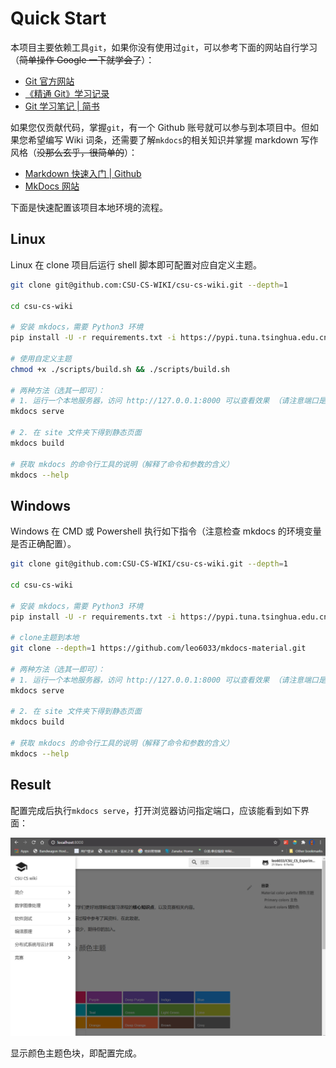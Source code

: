 # Quick Start

本项目主要依赖工具`git`，如果你没有使用过`git`，可以参考下面的网站自行学习（~~简单操作 Google 一下就学会了~~）：

- [Git 官方网站](https://git-scm.com/)
- [《精通 Git》学习记录](https://www.edwardzcn98yx.com/post/b8ca3dfa.html)
- [Git 学习笔记 | 简书](https://www.jianshu.com/p/81c6dac77492)

如果您仅贡献代码，掌握`git`，有一个 Github 账号就可以参与到本项目中。但如果您希望编写 Wiki 词条，还需要了解`mkdocs`的相关知识并掌握 markdown 写作风格（~~没那么玄乎，很简单的~~）：

- [Markdown 快速入门 | Github](https://github.com/adam-p/markdown-here/wiki/Markdown-Cheatsheet)
- [MkDocs 网站](https://github.com/mkdocs/mkdocs)

下面是快速配置该项目本地环境的流程。

## Linux

Linux 在 clone 项目后运行 shell 脚本即可配置对应自定义主题。

```bash
git clone git@github.com:CSU-CS-WIKI/csu-cs-wiki.git --depth=1

cd csu-cs-wiki

# 安装 mkdocs，需要 Python3 环境
pip install -U -r requirements.txt -i https://pypi.tuna.tsinghua.edu.cn/simple/

# 使用自定义主题
chmod +x ./scripts/build.sh && ./scripts/build.sh

# 两种方法（选其一即可）：
# 1. 运行一个本地服务器，访问 http://127.0.0.1:8000 可以查看效果 （请注意端口是否被占用）
mkdocs serve

# 2. 在 site 文件夹下得到静态页面
mkdocs build

# 获取 mkdocs 的命令行工具的说明（解释了命令和参数的含义）
mkdocs --help
```

## Windows

Windows 在 CMD 或 Powershell 执行如下指令（注意检查 mkdocs 的环境变量是否正确配置）。

```bash
git clone git@github.com:CSU-CS-WIKI/csu-cs-wiki.git --depth=1

cd csu-cs-wiki

# 安装 mkdocs，需要 Python3 环境
pip install -U -r requirements.txt -i https://pypi.tuna.tsinghua.edu.cn/simple/

# clone主题到本地
git clone --depth=1 https://github.com/leo6033/mkdocs-material.git

# 两种方法（选其一即可）：
# 1. 运行一个本地服务器，访问 http://127.0.0.1:8000 可以查看效果 （请注意端口是否被占用）
mkdocs serve

# 2. 在 site 文件夹下得到静态页面
mkdocs build

# 获取 mkdocs 的命令行工具的说明（解释了命令和参数的含义）
mkdocs --help
```

## Result

配置完成后执行`mkdocs serve`，打开浏览器访问指定端口，应该能看到如下界面：

![qs_1.png](images/qs1.png)

显示颜色主题色块，即配置完成。
